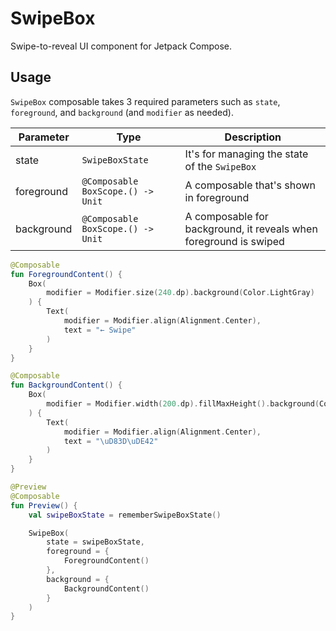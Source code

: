 # SwipeBox

Swipe-to-reveal UI component for Jetpack Compose.



## Usage

`SwipeBox` composable takes 3 required parameters such as `state`, `foreground`, and `background` (and `modifier` as needed).

| Parameter  | Type | Description |
| ------------- | ------------- | ------------- |
| state  | `SwipeBoxState` | It's for managing the state of the `SwipeBox` |
| foreground  | `@Composable BoxScope.() -> Unit`  | A composable that's shown in foreground |
| background  | `@Composable BoxScope.() -> Unit`  | A composable for background, it reveals when foreground is swiped |

```kotlin
@Composable
fun ForegroundContent() {
    Box(
        modifier = Modifier.size(240.dp).background(Color.LightGray)
    ) {
        Text(
            modifier = Modifier.align(Alignment.Center),
            text = "← Swipe"
        )
    }
}

@Composable
fun BackgroundContent() {
    Box(
        modifier = Modifier.width(200.dp).fillMaxHeight().background(Color.Cyan)
    ) {
        Text(
            modifier = Modifier.align(Alignment.Center),
            text = "\uD83D\uDE42"
        )
    }
}

@Preview
@Composable
fun Preview() {
    val swipeBoxState = rememberSwipeBoxState()

    SwipeBox(
        state = swipeBoxState,
        foreground = {
            ForegroundContent()
        },
        background = {
            BackgroundContent()
        }
    )
}
```
